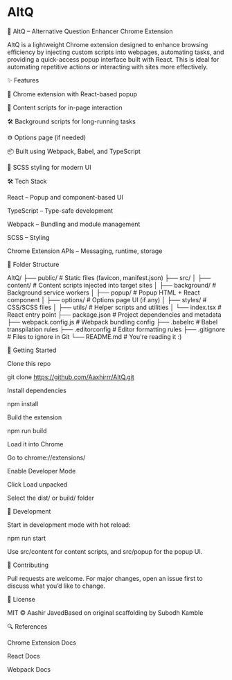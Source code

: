 # AltQ
 
🚀 AltQ – Alternative Question Enhancer Chrome Extension

AltQ is a lightweight Chrome extension designed to enhance browsing efficiency by injecting custom scripts into webpages, automating tasks, and providing a quick-access popup interface built with React. This is ideal for automating repetitive actions or interacting with sites more effectively.

✨ Features

🚀 Chrome extension with React-based popup

🧠 Content scripts for in-page interaction

🛠️ Background scripts for long-running tasks

⚙️ Options page (if needed)

📦 Built using Webpack, Babel, and TypeScript

🎨 SCSS styling for modern UI

🛠️ Tech Stack

React – Popup and component-based UI

TypeScript – Type-safe development

Webpack – Bundling and module management

SCSS – Styling

Chrome Extension APIs – Messaging, runtime, storage

📁 Folder Structure

AltQ/
├── public/                      # Static files (favicon, manifest.json)
├── src/
│   ├── content/                 # Content scripts injected into target sites
│   ├── background/              # Background service workers
│   ├── popup/                   # Popup HTML + React component
│   ├── options/                 # Options page UI (if any)
│   ├── styles/                  # CSS/SCSS files
│   ├── utils/                   # Helper scripts and utilities
│   └── index.tsx                # React entry point
├── package.json                 # Project dependencies and metadata
├── webpack.config.js            # Webpack bundling config
├── .babelrc                     # Babel transpilation rules
├── .editorconfig                # Editor formatting rules
├── .gitignore                   # Files to ignore in Git
└── README.md                    # You're reading it :)

🚧 Getting Started

Clone this repo

git clone https://github.com/Aaxhirrr/AltQ.git

Install dependencies

npm install

Build the extension

npm run build

Load it into Chrome

Go to chrome://extensions/

Enable Developer Mode

Click Load unpacked

Select the dist/ or build/ folder

🧪 Development

Start in development mode with hot reload:

npm run start

Use src/content for content scripts, and src/popup for the popup UI.

🤝 Contributing

Pull requests are welcome. For major changes, open an issue first to discuss what you’d like to change.

🧼 License

MIT © Aashir JavedBased on original scaffolding by Subodh Kamble

🔍 References

Chrome Extension Docs

React Docs

Webpack Docs

